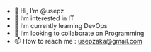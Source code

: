 - 👋 Hi, I’m @usepz
- 👀 I’m interested in IT
- 🌱 I’m currently learning DevOps
- 💞️ I’m looking to collaborate on Programming
- 📫 How to reach me : usepzaka@gmail.com

<!---
usepz/usepz is a ✨ special ✨ repository because its `README.md` (this file) appears on your GitHub profile.
You can click the Preview link to take a look at your changes.
--->
